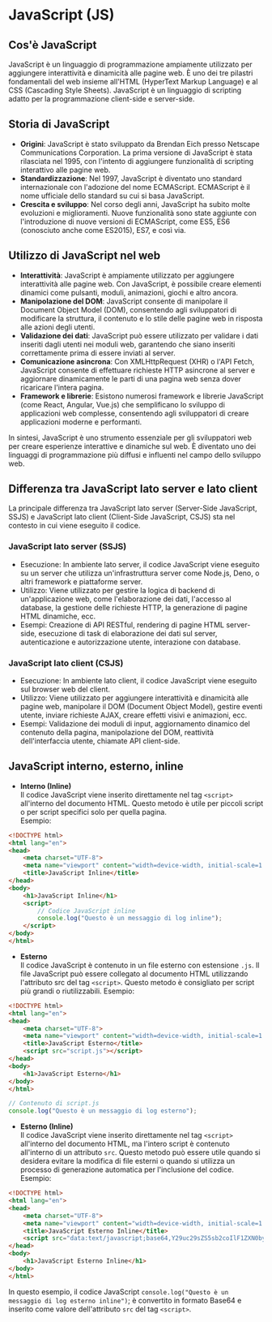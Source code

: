 # JavaScript (JS)

## Cos'è JavaScript

JavaScript è un linguaggio di programmazione ampiamente utilizzato per aggiungere interattività e dinamicità alle pagine web. È uno dei tre pilastri fondamentali del web insieme all'HTML (HyperText Markup Language) e al CSS (Cascading Style Sheets). JavaScript è un linguaggio di scripting adatto per la programmazione client-side e server-side.

## Storia di JavaScript

- **Origini**: JavaScript è stato sviluppato da Brendan Eich presso Netscape Communications Corporation. La prima versione di JavaScript è stata rilasciata nel 1995, con l'intento di aggiungere funzionalità di scripting interattivo alle pagine web.
- **Standardizzazione**: Nel 1997, JavaScript è diventato uno standard internazionale con l'adozione del nome ECMAScript. ECMAScript è il nome ufficiale dello standard su cui si basa JavaScript.
- **Crescita e sviluppo**: Nel corso degli anni, JavaScript ha subito molte evoluzioni e miglioramenti. Nuove funzionalità sono state aggiunte con l'introduzione di nuove versioni di ECMAScript, come ES5, ES6 (conosciuto anche come ES2015), ES7, e così via.

## Utilizzo di JavaScript nel web

- **Interattività**: JavaScript è ampiamente utilizzato per aggiungere interattività alle pagine web. Con JavaScript, è possibile creare elementi dinamici come pulsanti, moduli, animazioni, giochi e altro ancora.
- **Manipolazione del DOM**: JavaScript consente di manipolare il Document Object Model (DOM), consentendo agli sviluppatori di modificare la struttura, il contenuto e lo stile delle pagine web in risposta alle azioni degli utenti.
- **Validazione dei dati**: JavaScript può essere utilizzato per validare i dati inseriti dagli utenti nei moduli web, garantendo che siano inseriti correttamente prima di essere inviati al server.
- **Comunicazione asincrona**: Con XMLHttpRequest (XHR) o l'API Fetch, JavaScript consente di effettuare richieste HTTP asincrone al server e aggiornare dinamicamente le parti di una pagina web senza dover ricaricare l'intera pagina.
- **Framework e librerie**: Esistono numerosi framework e librerie JavaScript (come React, Angular, Vue.js) che semplificano lo sviluppo di applicazioni web complesse, consentendo agli sviluppatori di creare applicazioni moderne e performanti.

In sintesi, JavaScript è uno strumento essenziale per gli sviluppatori web per creare esperienze interattive e dinamiche sul web. È diventato uno dei linguaggi di programmazione più diffusi e influenti nel campo dello sviluppo web.

## Differenza tra JavaScript lato server e lato client

La principale differenza tra JavaScript lato server (Server-Side JavaScript, SSJS) e JavaScript lato client (Client-Side JavaScript, CSJS) sta nel contesto in cui viene eseguito il codice.

### JavaScript lato server (SSJS)

- Esecuzione: In ambiente lato server, il codice JavaScript viene eseguito su un server che utilizza un'infrastruttura server come Node.js, Deno, o altri framework e piattaforme server.
- Utilizzo: Viene utilizzato per gestire la logica di backend di un'applicazione web, come l'elaborazione dei dati, l'accesso al database, la gestione delle richieste HTTP, la generazione di pagine HTML dinamiche, ecc.
- Esempi: Creazione di API RESTful, rendering di pagine HTML server-side, esecuzione di task di elaborazione dei dati sul server, autenticazione e autorizzazione utente, interazione con database.

### JavaScript lato client (CSJS)

- Esecuzione: In ambiente lato client, il codice JavaScript viene eseguito sul browser web del client.
- Utilizzo: Viene utilizzato per aggiungere interattività e dinamicità alle pagine web, manipolare il DOM (Document Object Model), gestire eventi utente, inviare richieste AJAX, creare effetti visivi e animazioni, ecc.
- Esempi: Validazione dei moduli di input, aggiornamento dinamico del contenuto della pagina, manipolazione del DOM, reattività dell'interfaccia utente, chiamate API client-side.

## JavaScript interno, esterno, inline

- **Interno (Inline)** \
  Il codice JavaScript viene inserito direttamente nel tag `<script>` all'interno del documento HTML.
  Questo metodo è utile per piccoli script o per script specifici solo per quella pagina.\
  Esempio:

```HTML
<!DOCTYPE html>
<html lang="en">
<head>
    <meta charset="UTF-8">
    <meta name="viewport" content="width=device-width, initial-scale=1.0">
    <title>JavaScript Inline</title>
</head>
<body>
    <h1>JavaScript Inline</h1>
    <script>
        // Codice JavaScript inline
        console.log("Questo è un messaggio di log inline");
    </script>
</body>
</html>
```

- **Esterno** \
  Il codice JavaScript è contenuto in un file esterno con estensione `.js`.
  Il file JavaScript può essere collegato al documento HTML utilizzando l'attributo src del tag `<script>`. Questo metodo è consigliato per script più grandi o riutilizzabili.
  Esempio:

```HTML
<!DOCTYPE html>
<html lang="en">
<head>
    <meta charset="UTF-8">
    <meta name="viewport" content="width=device-width, initial-scale=1.0">
    <title>JavaScript Esterno</title>
    <script src="script.js"></script>
</head>
<body>
    <h1>JavaScript Esterno</h1>
</body>
</html>
```

```JavaScript
// Contenuto di script.js
console.log("Questo è un messaggio di log esterno");
```

- **Esterno (Inline)**\
  Il codice JavaScript viene inserito direttamente nel tag `<script>` all'interno del documento HTML, ma l'intero script è contenuto all'interno di un attributo `src`. Questo metodo può essere utile quando si desidera evitare la modifica di file esterni o quando si utilizza un processo di generazione automatica per l'inclusione del codice. Esempio:

```HTML
<!DOCTYPE html>
<html lang="en">
<head>
    <meta charset="UTF-8">
    <meta name="viewport" content="width=device-width, initial-scale=1.0">
    <title>JavaScript Esterno Inline</title>
    <script src="data:text/javascript;base64,Y29uc29sZS5sb2coIlF1ZXN0byBlc3Rlcm9zIik7"></script>
</head>
<body>
    <h1>JavaScript Esterno Inline</h1>
</body>
</html>
```

In questo esempio, il codice JavaScript `console.log("Questo è un messaggio di log esterno inline")`; è convertito in formato Base64 e inserito come valore dell'attributo `src` del tag `<script>`.
